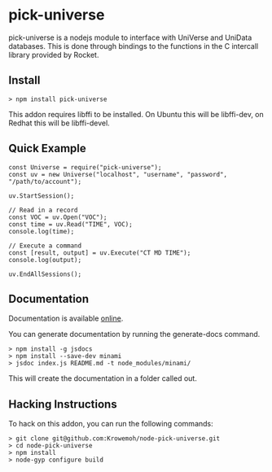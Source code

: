 # pick-universe

pick-universe is a nodejs module to interface with UniVerse and UniData databases. This is done through bindings to the functions in the C intercall library provided by Rocket.

## Install

```
> npm install pick-universe
```

This addon requires libffi to be installed. On Ubuntu this will be libffi-dev, on Redhat this will be libffi-devel.

## Quick Example

```
const Universe = require("pick-universe");
const uv = new Universe("localhost", "username", "password", "/path/to/account");

uv.StartSession();

// Read in a record
const VOC = uv.Open("VOC");
const time = uv.Read("TIME", VOC);
console.log(time);

// Execute a command
const [result, output] = uv.Execute("CT MD TIME");
console.log(output);

uv.EndAllSessions();
```

## Documentation

Documentation is available [online](https://nivethan.dev/documentation/pick-universe).

You can generate documentation by running the generate-docs command.

```
> npm install -g jsdocs
> npm install --save-dev minami
> jsdoc index.js README.md -t node_modules/minami/
```

This will create the documentation in a folder called out.

## Hacking Instructions

To hack on this addon, you can run the following commands:

```
> git clone git@github.com:Krowemoh/node-pick-universe.git
> cd node-pick-universe
> npm install
> node-gyp configure build
```
